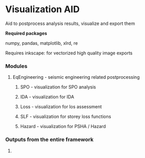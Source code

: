 # Visualization AID

Aid to postprocess analysis results, visualize and export them

**Required packages**

numpy, pandas, matplotlib, xlrd, re

Requires inkscape: for vectorized high quality image exports

### Modules

1. EqEngineering - seismic engineering related postprocessing

    1. SPO - visualization for SPO analysis
    
    2. IDA - visualization for IDA
    
    3. Loss - visualization for los assessment

    4. SLF - visualization for storey loss functions

    5. Hazard - visualization for PSHA / Hazard


### Outputs from the entire framework

1. 


